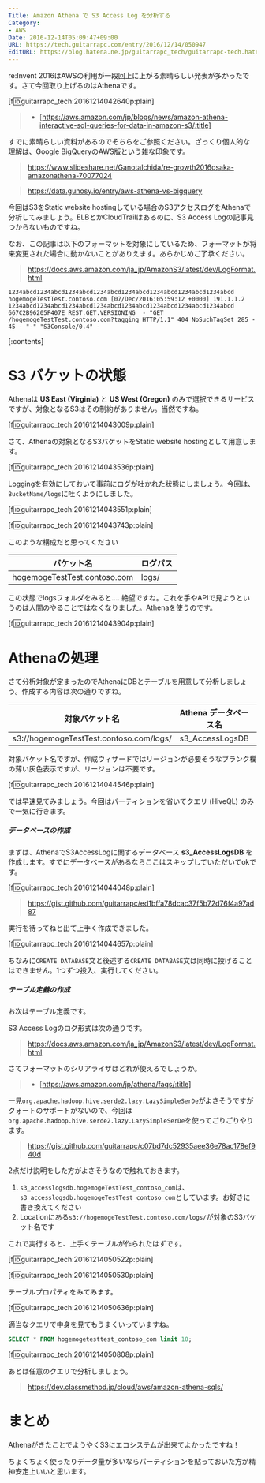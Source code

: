 ```yaml
---
Title: Amazon Athena で S3 Access Log を分析する
Category:
- AWS
Date: 2016-12-14T05:09:47+09:00
URL: https://tech.guitarrapc.com/entry/2016/12/14/050947
EditURL: https://blog.hatena.ne.jp/guitarrapc_tech/guitarrapc-tech.hatenablog.com/atom/entry/10328749687198902465
---
```


re:Invent 2016はAWSの利用が一段回上に上がる素晴らしい発表が多かったです。さて今回取り上げるのはAthenaです。

[f:id:guitarrapc_tech:20161214042640p:plain]

> - [https://aws.amazon.com/jp/blogs/news/amazon-athena-interactive-sql-queries-for-data-in-amazon-s3/:title]

すでに素晴らしい資料があるのでそちらをご参照ください。ざっくり個人的な理解は、Google BigQueryのAWS版という雑な印象です。

> https://www.slideshare.net/GanotaIchida/re-growth2016osaka-amazonathena-70077024



> https://data.gunosy.io/entry/aws-athena-vs-bigquery



今回はS3をStatic website hostingしている場合のS3アクセスログをAthenaで分析してみましょう。ELBとかCloudTrailはあるのに、S3 Access Logの記事見つからないものですね。

なお、この記事は以下のフォーマットを対象にしているため、フォーマットが将来変更された場合に動かないことがありえます。あらかじめご了承ください。

> https://docs.aws.amazon.com/ja_jp/AmazonS3/latest/dev/LogFormat.html

```
1234abcd1234abcd1234abcd1234abcd1234abcd1234abcd1234abcd1234abcd hogemogeTestTest.contoso.com [07/Dec/2016:05:59:12 +0000] 191.1.1.2 1234abcd1234abcd1234abcd1234abcd1234abcd1234abcd1234abcd1234abcd 667C2B96205F407E REST.GET.VERSIONING  - "GET /hogemogeTestTest.contoso.com?tagging HTTP/1.1" 404 NoSuchTagSet 285 - 45 - "-" "S3Console/0.4" -
```


[:contents]

# S3 バケットの状態

Athenaは **US East (Virginia)** と **US West (Oregon)** のみで選択できるサービスですが、対象となるS3はその制約がありません。当然ですね。

[f:id:guitarrapc_tech:20161214043009p:plain]

さて、Athenaの対象となるS3バケットをStatic website hostingとして用意します。

[f:id:guitarrapc_tech:20161214043536p:plain]

Loggingを有効にしておいて事前にログが吐かれた状態にしましょう。今回は、`BucketName/logs`に吐くようにしました。

[f:id:guitarrapc_tech:20161214043551p:plain]

[f:id:guitarrapc_tech:20161214043743p:plain]

このような構成だと思ってください

バケット名 | ログパス
---- | ----
hogemogeTestTest.contoso.com | logs/

この状態でlogsフォルダをみると.... 絶望ですね。これを手やAPIで見ようというのは人間のやることではなくなりました。Athenaを使うのです。

[f:id:guitarrapc_tech:20161214043904p:plain]

# Athenaの処理

さて分析対象が定まったのでAthenaにDBとテーブルを用意して分析しましょう。作成する内容は次の通りですね。

対象バケット名 | Athena データベース名 | Athena テーブル名
---- | ---- | ----
s3://hogemogeTestTest.contoso.com/logs/ | s3_AccessLogsDB | hogemogeTestTest_contoso_com

対象バケット名ですが、作成ウィザードではリージョンが必要そうなブランク欄の薄い灰色表示ですが、リージョンは不要です。

[f:id:guitarrapc_tech:20161214044546p:plain]

では早速見てみましょう。今回はパーティションを省いてクエリ (HiveQL) のみで一気に行きます。


##### データベースの作成

まずは、AthenaでS3AccessLogに関するデータベース **s3_AccessLogsDB** を作成します。すでにデータベースがあるならここはスキップしていただいてokです。

[f:id:guitarrapc_tech:20161214044048p:plain]

> https://gist.github.com/guitarrapc/ed1bffa78dcac37f5b72d76f4a97ad87

実行を待ってねと出て上手く作成できました。

[f:id:guitarrapc_tech:20161214044657p:plain]

ちなみに`CREATE DATABASE`文と後述する`CREATE DATABASE`文は同時に投げることはできません。1つずつ投入、実行してください。

##### テーブル定義の作成

お次はテーブル定義です。

S3 Access Logのログ形式は次の通りです。

> https://docs.aws.amazon.com/ja_jp/AmazonS3/latest/dev/LogFormat.html

さてフォーマットのシリアライザはどれが使えるでしょうか。

> - [https://aws.amazon.com/jp/athena/faqs/:title]

一見`org.apache.hadoop.hive.serde2.lazy.LazySimpleSerDe`がよさそうですがクォートのサポートがないので、今回は`org.apache.hadoop.hive.serde2.lazy.LazySimpleSerDe`を使ってごりごりやります。

> https://gist.github.com/guitarrapc/c07bd7dc52935aee36e78ac178ef940d

2点だけ説明をした方がよさそうなので触れておきます。

1. `s3_accesslogsdb.hogemogeTestTest_contoso_com`は、`s3_accesslogsdb.hogemogeTestTest_contoso_com`としています。お好きに書き換えてください
1. Locationにある`s3://hogemogeTestTest.contoso.com/logs/`が対象のS3バケット名です

これで実行すると、上手くテーブルが作られたはずです。

[f:id:guitarrapc_tech:20161214050522p:plain]

[f:id:guitarrapc_tech:20161214050530p:plain]

テーブルプロパティをみてみます。

[f:id:guitarrapc_tech:20161214050636p:plain]

適当なクエリで中身を見てもうまくいっていますね。

```sql
SELECT * FROM hogemogetesttest_contoso_com limit 10;
```

[f:id:guitarrapc_tech:20161214050808p:plain]

あとは任意のクエリで分析しましょう。

> https://dev.classmethod.jp/cloud/aws/amazon-athena-sqls/

# まとめ

AthenaがきたことでようやくS3にエコシステムが出来てよかったですね！

ちょくちょく使ったりデータ量が多いならパーティションを貼っておいた方が精神安定上いいと思います。
